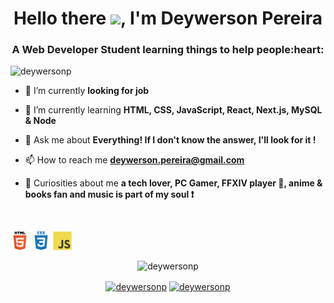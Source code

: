 <h1 align="center">Hello there <img src="https://raw.githubusercontent.com/kaueMarques/kaueMarques/master/hi.gif" width="30px">, I'm Deywerson Pereira</h1>
<h3 align="center">A Web Developer Student learning things to help people:heart:</h3>
<p align="left"> <img src="https://komarev.com/ghpvc/?username=deywersonp" alt="deywersonp"/> </p>


- 🔭 I’m currently **looking for job** 

- 🌱 I’m currently learning **HTML, CSS, JavaScript, React, Next.js, MySQL & Node**

- 💬 Ask me about **Everything! If I don't know the answer, I'll look for it !**

- 📫 How to reach me **deywerson.pereira@gmail.com**

- 🌟 Curiosities about me **a tech lover, PC Gamer, FFXIV player 🖤, anime & books fan and music is part of my soul ❗**

<br>

<p align="left">
<!-- <img src="https://raw.githubusercontent.com/devicons/devicon/master/icons/react/react-original-wordmark.svg" alt="react" width="20" height="20"/> -->
<img src="https://raw.githubusercontent.com/devicons/devicon/master/icons/html5/html5-original-wordmark.svg" alt="html5"  width="30" height="30"/>
<img src="https://raw.githubusercontent.com/devicons/devicon/master/icons/css3/css3-plain-wordmark.svg" alt="css3"  width="30" height="30"/>
<img src="https://raw.githubusercontent.com/devicons/devicon/master/icons/javascript/javascript-original.svg" alt="javascript" width="30" height="30"/>
<!-- <img src="https://raw.githubusercontent.com/devicons/devicon/master/icons/postgresql/postgresql-original-wordmark.svg" alt="postgresql" width="30" height="30"/> -->
<!-- <img src="https://raw.githubusercontent.com/devicons/devicon/master/icons/nodejs/nodejs-original-wordmark.svg" alt="nodejs" width="30" height="30"/></p><p align="center"> -->

<br>
<p align="center">
<img src="https://github-readme-stats.vercel.app/api?username=deywersonp&show_icons=true" alt="deywersonp"/> 
</p>

<p align="center">
<!-- <a href="" target="blank"><img align="center" src="https://cdn.jsdelivr.net/npm/simple-icons@3.0.1/icons/codepen.svg" alt="deywersonp" height="20" width="20" /></a> -->
<!-- <a href="" target="blank"><img align="center" src="https://cdn.jsdelivr.net/npm/simple-icons@3.0.1/icons/twitter.svg" alt="deywersonp" height="20" width="20" /></a> -->
<a href="https://www.linkedin.com/in/deywerson-pereira/" target="blank"><img align="center" src="https://cdn.jsdelivr.net/npm/simple-icons@3.0.1/icons/linkedin.svg" alt="deywersonp" height="20" width="20" /></a>
<!-- <a href="https://stackoverflow.com/" target="blank"><img align="center" src="https://cdn.jsdelivr.net/npm/simple-icons@3.0.1/icons/stackoverflow.svg" alt="deywersonp" height="20" width="20" /></a> -->
<!-- <a href="" target="blank"><img align="center" src="https://cdn.jsdelivr.net/npm/simple-icons@3.0.1/icons/codesandbox.svg" alt="deywersonp" height="20" width="20" /></a> -->
<a href="https://www.instagram.com/7passosaonorte" target="blank"><img align="center" src="https://cdn.jsdelivr.net/npm/simple-icons@3.0.1/icons/instagram.svg" alt="deywersonp" height="20" width="20" /></a>
</p>

<!--
**deywersonp/deywersonp** is a ✨ _special_ ✨ repository because its `README.md` (this file) appears on your GitHub profile.

Here are some ideas to get you started:

- 🔭 I’m currently working on ...
- 🌱 I’m currently learning ...
- 👯 I’m looking to collaborate on ...
- 🤔 I’m looking for help with ...
- 💬 Ask me about ...
- 📫 How to reach me: ...
- 😄 Pronouns: ...
- ⚡ Fun fact: ...
-->
